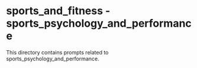 # sports_and_fitness - sports_psychology_and_performance

This directory contains prompts related to sports_psychology_and_performance.
